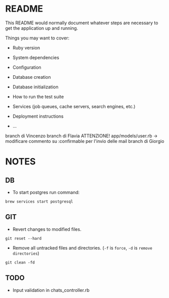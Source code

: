 # README

This README would normally document whatever steps are necessary to get the
application up and running.

Things you may want to cover:

* Ruby version

* System dependencies

* Configuration

* Database creation

* Database initialization

* How to run the test suite

* Services (job queues, cache servers, search engines, etc.)

* Deployment instructions

* ...

branch di Vincenzo
branch di Flavia
    ATTENZIONE! app/models/user.rb -> modificare commento su :confirmable per l'invio delle mail
branch di Giorgio

# NOTES

## DB
- To start postgres run command:
```
brew services start postgresql
```

## GIT
- Revert changes to modified files.
```
git reset --hard
```

- Remove all untracked files and directories. (`-f` is `force`, `-d` is `remove directories`)
```
git clean -fd
```
## TODO
- Input validation in chats_controller.rb

